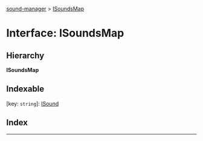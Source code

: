 [sound-manager](../README.md) > [ISoundsMap](../interfaces/isoundsmap.md)

# Interface: ISoundsMap

## Hierarchy

**ISoundsMap**

## Indexable

\[key: `string`\]:&nbsp;[ISound](isound.md)
## Index

---

